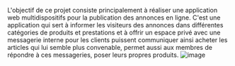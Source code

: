 L'objectif de ce projet consiste principalement à réaliser une application web multidispositifs pour la publication des annonces en ligne. C'est une application qui sert à informer les visiteurs des annonces dans différentes catégories de produits et prestations et à offrir un espace privé avec une messagerie interne pour les clients puissent communiquer ainsi acheter les articles qui lui semble plus convenable, permet aussi aux membres de répondre à ces messageries, poser leurs propres produits.
![image](./image.png)

